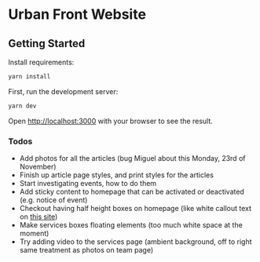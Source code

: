 # Urban Front Website

## Getting Started

Install requirements:

```bash
yarn install
```

First, run the development server:

```bash
yarn dev
```

Open [http://localhost:3000](http://localhost:3000) with your browser to see the result.

### Todos

* Add photos for all the articles (bug Miguel about this Monday, 23rd of November)
* Finish up article page styles, and print styles for the articles
* Start investigating events, how to do them
* Add sticky content to homepage that can be activated or deactivated (e.g. notice of event)
* Checkout having half height boxes on homepage (like white callout text on [this site](https://huckcycles.com/))
* Make services boxes floating elements (too much white space at the moment)
* Try adding video to the services page (ambient background, off to right same treatment as photos on team page)
